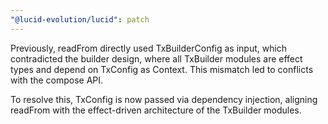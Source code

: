 ```yaml
---
"@lucid-evolution/lucid": patch
---
```


Previously, readFrom directly used TxBuilderConfig as input, which contradicted the builder design, where all TxBuilder modules are effect types and depend on TxConfig as Context. This mismatch led to conflicts with the compose API.

To resolve this, TxConfig is now passed via dependency injection, aligning readFrom with the effect-driven architecture of the TxBuilder modules.
